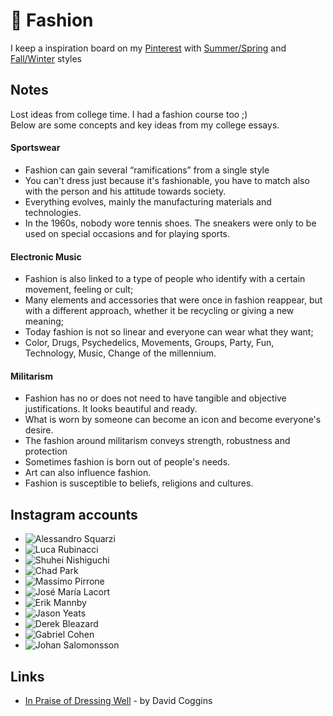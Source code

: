 # 👔 Fashion

I keep a inspiration board on my [Pinterest](https://www.pinterest.pt/rubrodc/_saved/) with [Summer/Spring](https://www.pinterest.pt/rubrodc/ss-menswear/) and [Fall/Winter](https://www.pinterest.pt/rubrodc/fw-menswear/) styles

## Notes

Lost ideas from college time. I had a fashion course too ;\)   
Below are some concepts and key ideas from my college essays.

#### Sportswear

* Fashion can gain several “ramifications” from a single style
* You can't dress just because it's fashionable, you have to match also with the person and his attitude towards society.
* Everything evolves, mainly the manufacturing materials and technologies.
* In the 1960s, nobody wore tennis shoes. The sneakers were only to be used on special occasions and for playing sports.

#### Electronic Music

* Fashion is also linked to a type of people who identify with a certain movement, feeling or cult;
* Many elements and accessories that were once in fashion reappear, but with a different approach, whether it be recycling or giving a new meaning;
* Today fashion is not so linear and everyone can wear what they want;
* Color, Drugs, Psychedelics, Movements, Groups, Party, Fun, Technology, Music, Change of the millennium.

#### Militarism

* Fashion has no or does not need to have tangible and objective justifications. It looks beautiful and ready.
* What is worn by someone can become an icon and become everyone's desire.
* The fashion around militarism conveys strength, robustness and protection
* Sometimes fashion is born out of people's needs.
* Art can also influence fashion.
* Fashion is susceptible to beliefs, religions and cultures.

## Instagram accounts
* ![Alessandro Squarzi](https://www.instagram.com/alessandrosquarzi/)
* ![Luca Rubinacci](https://www.instagram.com/luca_rubinacci/)
* ![Shuhei Nishiguchi](https://www.instagram.com/shuhei_nishiguchi/)
* ![Chad Park](https://www.instagram.com/chad_park_/)
* ![Massimo Pirrone](https://www.instagram.com/pirronemassimo/)
* ![José María Lacort](https://www.instagram.com/jm_lacort/)
* ![Erik Mannby](https://www.instagram.com/erikmannby/)
* ![Jason Yeats](https://www.instagram.com/jason_yeats/)
* ![Derek Bleazard](https://www.instagram.com/derekbleazard/)
* ![Gabriel Cohen](https://www.instagram.com/gabrielhcohen/)
* ![Johan Salomonsson](https://www.instagram.com/mrsalomonsson/)

## Links

* [In Praise of Dressing Well](https://magazine.brooksbrothers.com/praise-dressing-well/) - by David Coggins
